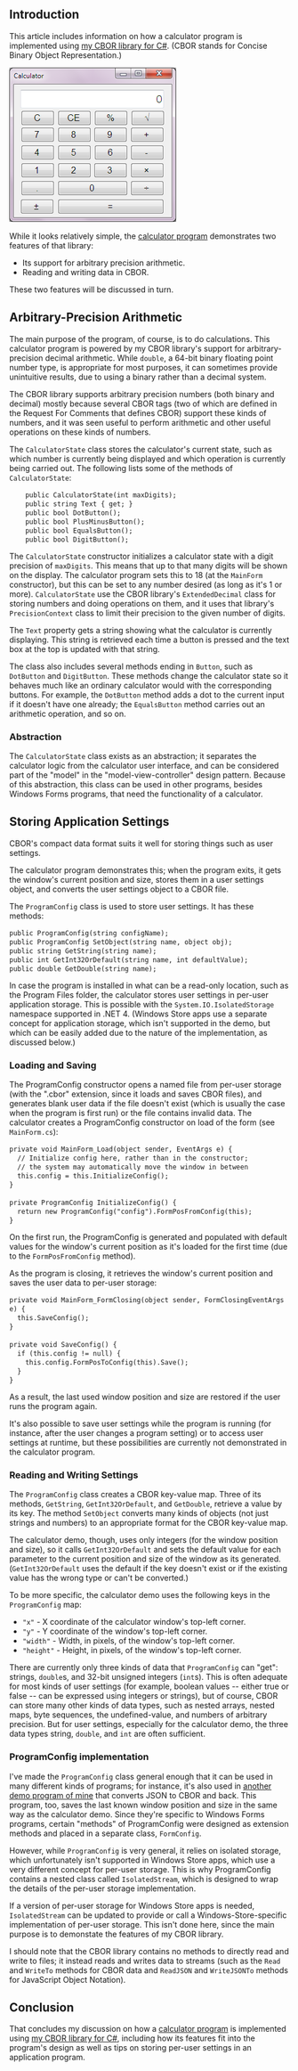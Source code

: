 ## Introduction

This article includes information on how a calculator program is implemented
using [my CBOR library for C#](http://www.codeproject.com/Tips/897294/Concise-Binary-Object-Representation-CBOR-in-Cshar).
(CBOR stands for Concise Binary Object Representation.)

![Calculator](calc.png)

While it looks relatively simple, the [calculator program](https://github.com/peteroupc/Calculator) demonstrates two features of that library:

* Its support for arbitrary precision arithmetic.
* Reading and writing data in CBOR.

These two features will be discussed in turn.

## Arbitrary-Precision Arithmetic

The main purpose of the program, of course, is to do calculations.  This calculator program
is powered by my CBOR library's support for arbitrary-precision decimal arithmetic.  While
`double`, a 64-bit binary floating point number type, is appropriate for most purposes, it can
sometimes provide unintuitive results, due to using a binary rather than a
decimal system.

The CBOR library supports arbitrary precision numbers (both binary and decimal)
mostly because several CBOR tags (two of which are defined in the Request For Comments
that defines CBOR) support these kinds of numbers, and it was seen useful to perform arithmetic
and other useful operations on these kinds of numbers.

The `CalculatorState` class stores the calculator's current state, such as which number is currently
being displayed and which operation is currently being carried out.  The following lists some
of the methods of `CalculatorState`:

        public CalculatorState(int maxDigits);
        public string Text { get; }
        public bool DotButton();
        public bool PlusMinusButton();
        public bool EqualsButton();
        public bool DigitButton();

The `CalculatorState` constructor initializes a calculator state with a digit precision of `maxDigits`. This
means that up to that many digits will be shown on the display.  The calculator program sets this to
18 (at the `MainForm` constructor), but this can be set to any number desired (as long as it's 1 or more).
`CalculatorState` use the CBOR library's `ExtendedDecimal` class for storing numbers and doing
operations on them, and it uses that library's `PrecisionContext` class to limit their precision to the
given number of digits.

The `Text` property gets a string showing what the calculator is currently displaying.  This string is
retrieved each time a button is pressed and the text box at the top is updated with that string.

The class also includes several methods ending in `Button`, such as `DotButton` and `DigitButton`.  These
methods change the calculator state so it behaves much like an ordinary calculator would with the
corresponding buttons.  For example, the `DotButton` method adds a dot to the current input if it doesn't
have one already; the `EqualsButton` method carries out an arithmetic operation, and so on.

### Abstraction

The `CalculatorState` class exists as an abstraction; it separates the calculator logic from the
calculator user interface, and can be considered part of the "model" in the "model-view-controller" design
pattern.  Because of this abstraction, this class can be used in other programs, besides Windows Forms
programs, that need the functionality of a calculator.

## Storing Application Settings

CBOR's compact data format suits it well for storing things such as user settings.

The calculator program demonstrates this; when the program exits, it gets the window's current
position and size, stores them in a user settings object, and converts the user settings
object to a CBOR file.

The `ProgramConfig` class is used to store user settings.  It has these methods:

    public ProgramConfig(string configName);
    public ProgramConfig SetObject(string name, object obj);
    public string GetString(string name);
    public int GetInt32OrDefault(string name, int defaultValue);
    public double GetDouble(string name);

In case the program is installed in what can be a read-only location, such as the Program
Files folder, the calculator stores user settings in per-user application storage.  This is
possible with the `System.IO.IsolatedStorage` namespace supported in .NET 4. (Windows
Store apps use a separate concept for application storage, which isn't supported in the
demo, but which can be easily added due to the nature of the implementation, as
discussed below.)

### Loading and Saving

The ProgramConfig constructor opens a named file from per-user storage (with the ".cbor"
extension, since it loads and saves CBOR files), and generates blank user data if the
file doesn't exist (which is usually the case when the program is first run) or the file contains
invalid data.  The calculator creates a ProgramConfig constructor on load of the form
(see `MainForm.cs`):

    private void MainForm_Load(object sender, EventArgs e) {
      // Initialize config here, rather than in the constructor;
      // the system may automatically move the window in between
      this.config = this.InitializeConfig();
    }

    private ProgramConfig InitializeConfig() {
      return new ProgramConfig("config").FormPosFromConfig(this);
    }

On the first run, the ProgramConfig is generated and populated with default values
for the window's current position as it's loaded for the first time (due to the
`FormPosFromConfig` method).

As the program is closing, it retrieves the window's current position and saves
the user data to per-user storage:

    private void MainForm_FormClosing(object sender, FormClosingEventArgs e) {
      this.SaveConfig();
    }

    private void SaveConfig() {
      if (this.config != null) {
        this.config.FormPosToConfig(this).Save();
      }
    }

As a result, the last used window position and size are restored if the user runs
the program again.

It's also possible to save user settings while the program is running (for instance, after
the user changes a program setting) or to access user settings at runtime, but these
possibilities are currently not demonstrated in the calculator program.

### Reading and Writing Settings

The `ProgramConfig` class creates a CBOR key-value map.  Three
of its methods, `GetString`, `GetInt32OrDefault`, and `GetDouble`,
retrieve a value by its key.  The method `SetObject` converts many kinds
of objects (not just strings and numbers) to an appropriate format for
the CBOR key-value map.

The calculator demo, though, uses only integers (for the window position
and size), so it calls `GetInt32OrDefault` and sets the default value for
each parameter to the current position and size of the window as its
generated.  (`GetInt32OrDefault` uses the default if the key doesn't
exist or if the existing value has the wrong type or can't be converted.)

To be more specific, the calculator demo uses the following keys
in the `ProgramConfig` map:

* `"x"` - X coordinate of the calculator window's top-left corner.
* `"y"` - Y coordinate of the window's top-left corner.
* `"width"` - Width, in pixels, of the window's top-left corner.
* `"height"` - Height, in pixels, of the window's top-left corner.

There are currently only three kinds of data that `ProgramConfig` can "get":
strings, `double`s, and 32-bit unsigned integers (`int`s).  This is often adequate
for most kinds of user settings (for example, boolean values -- either
true or false -- can be expressed using integers or strings), but of
course, CBOR can store many other kinds of data types, such as
nested arrays, nested maps, byte sequences, the undefined-value,
and numbers of arbitrary precision.  But for user settings, especially for the calculator
demo, the three data types string, `double`, and `int` are often sufficient.

### ProgramConfig implementation

I've made the `ProgramConfig` class general enough that it can be used in many different
kinds of programs; for instance, it's also used in [another demo program of
mine](https://github.com/peteroupc/Calculator/JSONCBOR) that converts JSON
to CBOR and back.  This program, too, saves the last known window position
and size in the same way as the calculator demo.  Since they're specific to Windows
Forms programs, certain "methods" of ProgramConfig were designed as extension
methods and placed in a separate class, `FormConfig`.

However, while `ProgramConfig` is very general, it relies on isolated storage, which
unfortunately isn't supported in Windows Store apps, which use a very different
concept for per-user storage.  This is why ProgramConfig contains a nested
class called `IsolatedStream`, which is designed to wrap the details of the per-user
storage implementation.

If a version of per-user storage for Windows Store apps is needed,
`IsolatedStream` can be updated to provide or call a Windows-Store-specific
implementation of per-user storage.  This isn't done here, since the main purpose
is to demonstate the features of my CBOR library.

I should note that the CBOR library contains no methods to directly read and
write to files; it instead reads and writes data to streams (such as the `Read` and
`WriteTo` methods for CBOR data and `ReadJSON` and `WriteJSONTo` methods
for JavaScript Object Notation).

## Conclusion

That concludes my discussion on how a [calculator program](https://github.com/peteroupc/Calculator) is implemented
using [my CBOR library for C#](http://www.codeproject.com/Tips/897294/Concise-Binary-Object-Representation-CBOR-in-Cshar),
including how its features fit into the program's design as well as tips on storing per-user
settings in an application program.
